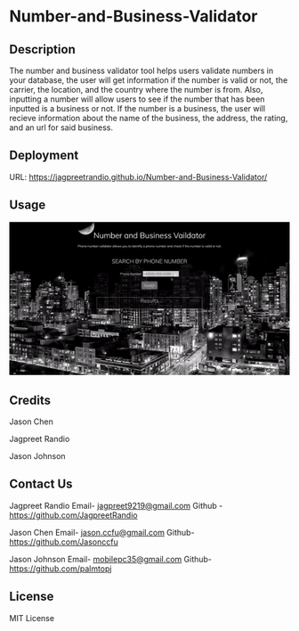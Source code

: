 # Number-and-Business-Validator

## Description
The number and business validator tool helps users validate numbers in your database, the user will get information if the number is valid or not, the carrier, the location, and the country where the number is from. Also, inputting a number will allow users to see if the number that has been inputted is a business or not. If the number is a business, the user will recieve information about the name of the business, the address, the rating, and an url for said business. 

## Deployment 
URL: https://jagpreetrandio.github.io/Number-and-Business-Validator/

## Usage

![](https://github.com/JagpreetRandio/Number-and-Business-Validator/blob/main/Assets/images/ezgif.com-gif-maker-2.gif)

## Credits

Jason Chen

Jagpreet Randio

Jason Johnson 

## Contact Us
Jagpreet Randio 
Email- jagpreet9219@gmail.com
Github - https://github.com/JagpreetRandio

Jason Chen 
Email- jason.ccfu@gmail.com
Github- https://github.com/Jasonccfu

Jason Johnson
Email- mobilepc35@gmail.com
Github- https://github.com/palmtopj

## License

MIT License